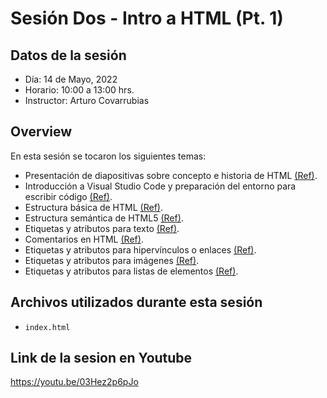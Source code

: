 # Sesión Dos - Intro a HTML (Pt. 1)

## Datos de la sesión
- Día: 14 de Mayo, 2022
- Horario: 10:00 a 13:00 hrs.
- Instructor: Arturo Covarrubias

## Overview
En esta sesión se tocaron los siguientes temas:
- Presentación de diapositivas sobre concepto e historia de HTML [(Ref)](https://docs.google.com/presentation/d/1n6LO6S4DPqir7ssEGJ_2Q0OypHkAepXT9t00J2oDXKU/edit?usp=sharing).
- Introducción a Visual Studio Code y preparación del entorno para escribir código [(Ref)](https://www.youtube.com/watch?v=9VLRqNnbEF4).
- Estructura básica de HTML [(Ref)](https://www.w3schools.com/html/html_basic.asp).
- Estructura semántica de HTML5 [(Ref)](https://www.w3schools.com/html/html5_semantic_elements.asp).
- Etiquetas y atributos para texto [(Ref)](https://www.w3schools.com/html/html_formatting.asp).
- Comentarios en HTML [(Ref)](https://www.w3schools.com/html/html_comments.asp).
- Etiquetas y atributos para hipervínculos o enlaces [(Ref)](https://www.w3schools.com/html/html_links.asp).
- Etiquetas y atributos para imágenes [(Ref)](https://www.w3schools.com/html/html_images.asp).
- Etiquetas y atributos para listas de elementos [(Ref)](https://www.w3schools.com/html/html_lists.asp).

## Archivos utilizados durante esta sesión
- `index.html`

## Link de la sesion en Youtube
https://youtu.be/03Hez2p6pJo